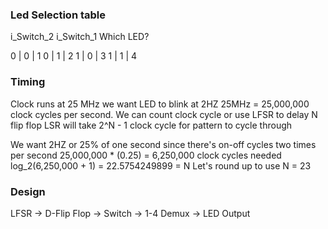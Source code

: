 ### Led Selection table
i_Switch_2  i_Switch_1  Which LED?

0      |    0    |      1
0      |    1    |      2
1      |    0    |      3
1      |    1    |      4

### Timing
Clock runs at 25 MHz we want LED to blink at 2HZ
25MHz = 25,000,000 clock cycles per second. We can count clock cycle or use LFSR to delay 
N flip flop LSR will take 2^N - 1 clock cycle for pattern to cycle through

We want 2HZ or 25% of one second since there's on-off cycles two times per second 
25,000,000 * (0.25) = 6,250,000 clock cycles needed
log_2(6,250,000 + 1) = 22.5754249899 = N
Let's round up to use N = 23


### Design
LFSR -> D-Flip Flop -> 
             Switch ->
                        1-4 Demux -> LED Output
